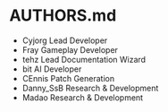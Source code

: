 # AUTHORS.md
- Cyjorg        Lead Developer
- Fray          Gameplay Developer
- tehz          Lead Documentation Wizard
- bit           AI Developer 
- CEnnis        Patch Generation
- Danny_SsB     Research & Development
- Madao         Research & Development
